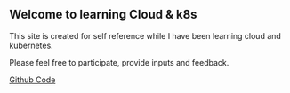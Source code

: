 ## Welcome to learning Cloud & k8s

This site is created for self reference while I have been learning cloud and kubernetes.

Please feel free to participate, provide inputs and feedback.

[Github Code](https://github.com/sunilgupta01/learning-cloud-k8s)

